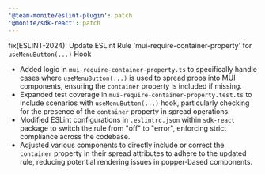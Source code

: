 ```yaml
---
'@team-monite/eslint-plugin': patch
'@monite/sdk-react': patch
---
```


fix(ESLINT-2024): Update ESLint Rule 'mui-require-container-property' for `useMenuButton(...)` Hook

* Added logic in `mui-require-container-property.ts` to specifically handle cases where `useMenuButton(...)` is used to spread props into MUI components, ensuring the `container` property is included if missing.
* Expanded test coverage in `mui-require-container-property.test.ts` to include scenarios with `useMenuButton(...)` hook, particularly checking for the presence of the `container` property in spread operations.
* Modified ESLint configurations in `.eslintrc.json` within `sdk-react` package to switch the rule from "off" to "error", enforcing strict compliance across the codebase.
* Adjusted various components to directly include or correct the `container` property in their spread attributes to adhere to the updated rule, reducing potential rendering issues in popper-based components.

